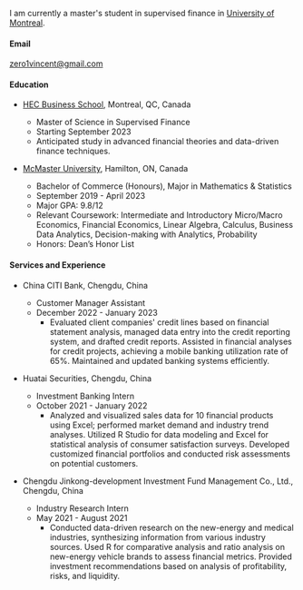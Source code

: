 
I am currently a master's student in supervised finance in [University of Montreal](https://www.umontreal.ca/).


#### Email
zero1vincent@gmail.com

#### Education
- [HEC Business School](https://www.umontreal.ca/), Montreal, QC, Canada
    - Master of Science in Supervised Finance
    - Starting September 2023
    - Anticipated study in advanced financial theories and data-driven finance techniques.


- [McMaster University](https://www.mcmaster.ca/), Hamilton, ON, Canada
    - Bachelor of Commerce (Honours), Major in Mathematics & Statistics
    - September 2019 - April 2023
    - Major GPA: 9.8/12
    - Relevant Coursework: Intermediate and Introductory Micro/Macro Economics, Financial Economics, Linear Algebra, Calculus, Business Data Analytics, Decision-making with Analytics, Probability
    - Honors: Dean’s Honor List

#### Services and Experience

- China CITI Bank, Chengdu, China
  - Customer Manager Assistant
  - December 2022 - January 2023
    - Evaluated client companies' credit lines based on financial statement analysis, managed data entry into the credit reporting system, and drafted credit reports.
Assisted in financial analyses for credit projects, achieving a mobile banking utilization rate of 65%.
Maintained and updated banking systems efficiently.


- Huatai Securities, Chengdu, China 
    - Investment Banking Intern
    - October 2021 - January 2022
      - Analyzed and visualized sales data for 10 financial products using Excel; performed market demand and industry trend analyses.
Utilized R Studio for data modeling and Excel for statistical analysis of consumer satisfaction surveys.
Developed customized financial portfolios and conducted risk assessments on potential customers.
      

- Chengdu Jinkong-development Investment Fund Management Co., Ltd., Chengdu, China
    - Industry Research Intern
    - May 2021 - August 2021
        - Conducted data-driven research on the new-energy and medical industries, synthesizing information from various industry sources.
Used R for comparative analysis and ratio analysis on new-energy vehicle brands to assess financial metrics.
Provided investment recommendations based on analysis of profitability, risks, and liquidity.

